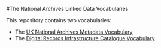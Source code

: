 #The National Archives Linked Data Vocabularies

This repository contains two vocabularies:
- The [UK National Archives Metadata Vocabulary](metadata)
- The [Digital Records Infrastructure Catalogue Vocabulary](terms)
